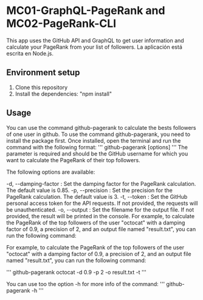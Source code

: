 # MC01-GraphQL-PageRank and MC02-PageRank-CLI
This app uses the GitHub API and GraphQL to get user information and calculate your PageRank from your list of followers. La aplicación está escrita en Node.js.

## Environment setup
1. Clone this repository
2. Install the dependencies: "npm install"

## Usage
You can use the command github-pagerank to calculate the bests followers of one user in github. To use the command github-pagerank, you need to install the package first. Once installed, open the terminal and run the command with the following format:
'''
github-pagerank <username> [options]
'''
The <username> parameter is required and should be the GitHub username for which you want to calculate the PageRank of their top followers.

The following options are available:

-d, --damping-factor <dampingFactor>: Set the damping factor for the PageRank calculation. The default value is 0.85.
-p, --precision <precision>: Set the precision for the PageRank calculation. The default value is 3.
-t, --token <token>: Set the GitHub personal access token for the API requests. If not provided, the requests will be unauthenticated.
-o, --output <filename>: Set the filename for the output file. If not provided, the result will be printed in the console.
For example, to calculate the PageRank of the top followers of the user "octocat" with a damping factor of 0.9, a precision of 2, and an output file named "result.txt", you can run the following command:

For example, to calculate the PageRank of the top followers of the user "octocat" with a damping factor of 0.9, a precision of 2, and an output file named "result.txt", you can run the following command:

'''
github-pagerank octocat -d 0.9 -p 2 -o result.txt -t <token>
'''

You can use too the option -h for more info of the command:
'''
github-pagerank -h
'''







